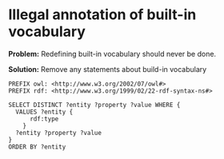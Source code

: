 # Illegal annotation of built-in vocabulary

**Problem:** Redefining built-in vocabulary should never be done.

**Solution:** Remove any statements about build-in vocabulary

```
PREFIX owl: <http://www.w3.org/2002/07/owl#>
PREFIX rdf: <http://www.w3.org/1999/02/22-rdf-syntax-ns#>

SELECT DISTINCT ?entity ?property ?value WHERE {
  VALUES ?entity {
      rdf:type
    }
  ?entity ?property ?value
}
ORDER BY ?entity
```